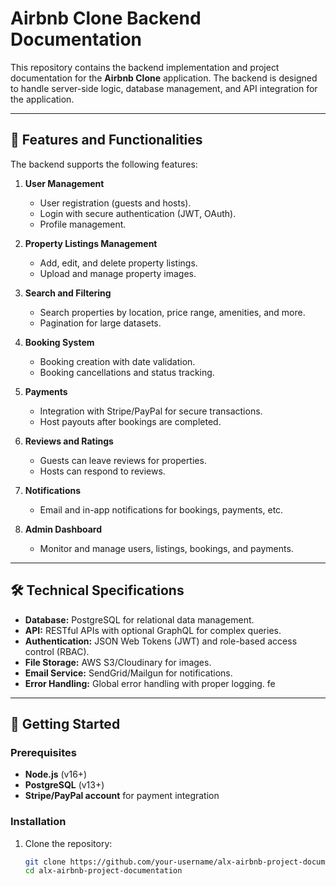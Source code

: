# Airbnb Clone Backend Documentation

This repository contains the backend implementation and project documentation for the **Airbnb Clone** application. The backend is designed to handle server-side logic, database management, and API integration for the application.

---

## 📖 Features and Functionalities

The backend supports the following features:

1. **User Management**
   - User registration (guests and hosts).
   - Login with secure authentication (JWT, OAuth).
   - Profile management.

2. **Property Listings Management**
   - Add, edit, and delete property listings.
   - Upload and manage property images.

3. **Search and Filtering**
   - Search properties by location, price range, amenities, and more.
   - Pagination for large datasets.

4. **Booking System**
   - Booking creation with date validation.
   - Booking cancellations and status tracking.

5. **Payments**
   - Integration with Stripe/PayPal for secure transactions.
   - Host payouts after bookings are completed.

6. **Reviews and Ratings**
   - Guests can leave reviews for properties.
   - Hosts can respond to reviews.

7. **Notifications**
   - Email and in-app notifications for bookings, payments, etc.

8. **Admin Dashboard**
   - Monitor and manage users, listings, bookings, and payments.

---

## 🛠️ Technical Specifications

- **Database:** PostgreSQL for relational data management.
- **API:** RESTful APIs with optional GraphQL for complex queries.
- **Authentication:** JSON Web Tokens (JWT) and role-based access control (RBAC).
- **File Storage:** AWS S3/Cloudinary for images.
- **Email Service:** SendGrid/Mailgun for notifications.
- **Error Handling:** Global error handling with proper logging.
fe
---

## 🚀 Getting Started

### Prerequisites
- **Node.js** (v16+)
- **PostgreSQL** (v13+)
- **Stripe/PayPal account** for payment integration

### Installation

1. Clone the repository:
   ```bash
   git clone https://github.com/your-username/alx-airbnb-project-documentation.git
   cd alx-airbnb-project-documentation